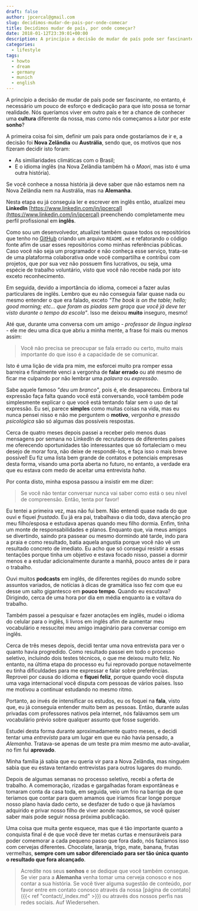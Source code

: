 ```yaml
---
draft: false
author: jpcercal@gmail.com
slug: decidimos-mudar-de-pais-por-onde-comecar
title: Decidimos mudar de país, por onde começar?
date: 2018-01-12T23:39:01+00:00
description: A princípio a decisão de mudar de país pode ser fascinante, no entanto, é necessário um pouco de esforço e dedicação para que isto possa se tornar realidade.
categories:
  - lifestyle
tags: 
  - howto
  - dream
  - germany
  - munich
  - english
---
```


A princípio a decisão de mudar de país pode ser fascinante, no entanto, é necessário um pouco de esforço e dedicação para que isto possa se tornar realidade. Nós queríamos viver em outro país e ter a chance de conhecer uma **cultura** diferente da nossa, mas como nós começamos a *lutar* por este **sonho**?

A primeira coisa foi sim, definir um país para onde gostaríamos de ir e, a decisão foi **Nova Zelândia** ou **Austrália**, sendo que, os motivos que nos fizeram decidir isto foram:

* As similiaridades climáticas com o Brasil;
* E o idioma inglês (na Nova Zelândia também há o *Maori*, mas isto é uma outra história).

Se você conhece a nossa história já deve saber que não estamos nem na Nova Zelândia nem na Austrália, mas na **Alemanha**. <!-- Temos um post sobre isso, que você pode conferir aqui. -->

Nesta etapa eu já conseguia ler e escrever em inglês então, atualizei meu **LinkedIn** [https://www.linkedin.com/in/jpcercal](https://www.linkedin.com/in/jpcercal) preenchendo completamente meu perfil profissional em **inglês**.

Como sou um desenvolvedor, atualizei também quase todos os repositórios que tenho no [GitHub](https://github.com/jpcercal/) criando um arquivo `README.md` e refatorando o código fonte afim de usar esses repositórios como minhas referências públicas. Caso você não seja um programador e não conheça esse serviço, trata-se de uma plataforma colaborativa onde você compartilha e contribui com projetos, que por sua vez não possuem fins lucrativos, ou seja, uma espécie de trabalho voluntário, visto que você não recebe nada por isto exceto reconhecimento.

Em seguida, devido a importância do idioma, comecei a fazer aulas particulares de inglês. Lembro que eu não conseguia falar quase nada ou mesmo entender o que era falado, exceto *"The book is on the table; hello; good morning; etc... que foram as piadas sem graça que você já deve ter visto durante o tempo da escola"*. Isso me deixou **muito** inseguro, mesmo!

Até que, durante uma conversa com um amigo - *professor de língua inglesa* - ele me deu uma dica que abriu a minha mente, a frase foi mais ou menos assim:

> Você não precisa se preocupar se fala errado ou certo, muito mais importante do que isso é a capacidade de se comunicar.

Isto é uma lição de vida pra mim, me esforcei muito pra romper essa barreira e finalmente venci a vergonha de **falar errado** ou até mesmo de ficar me culpando por não lembrar uma *palavra* ou *expressão*. 

Sabe aquele famoso *"deu um branco"*, pois é, ele desapareceu. Embora tal expressão faça falta quando você está conversando, você também pode simplesmente explicar o que você está tentando falar sem o uso de tal expressão. Eu sei, parece **simples** como muitas coisas na vida, mas eu nunca pensei nisso e não me perguntem o **motivo**, *vergonha* e *pressão psicológica* são só algumas das possíveis respostas.

Cerca de quatro meses depois passei a receber pelo menos duas mensagens por semana no LinkedIn de recrutadores de diferentes países me oferecendo oportunidades tão interessantes que só fortaleciam o meu desejo de morar fora, não deixe de respondê-los, e faça isso o mais breve possível! Eu fiz uma lista bem grande de contatos e potenciais empresas desta forma, visando uma porta aberta no futuro, no entanto, a verdade era que eu estava com medo de aceitar uma entrevista *haha*.

Por conta disto, minha esposa passou a insistir em me dizer:

> Se você não tentar conversar nunca vai saber como está o seu nível de compreensão. Então, tenta por favor!

Eu tentei a primeira vez, mas não fui bem. Não entendi quase nada do que ouvi e fiquei *frustado*. Eu já era pai, trabalhava o dia todo, dava atenção pro meu filho/esposa e estudava apenas quando meu filho dormia. Enfim, tinha um monte de responsabilidades e planos. Enquanto que, via meus amigos se divertindo, saindo pra passear ou mesmo dormindo até tarde, indo para a praia e como resultado, batia aquela angustia porque você não vê um resultado concreto de imediato. Eu acho que só consegui resistir a essas tentações porque tinha um objetivo e estava focado nisso, passei a dormir menos e a estudar adicionalmente durante a manhã, pouco antes de ir para o trabalho.

Ouvi muitos **podcasts** em inglês, de diferentes regiões do mundo sobre assuntos variados, de notícias à dicas de gramática isso fez com que eu desse um salto gigantesco em **pouco tempo**. Quando eu escutava? Dirigindo, cerca de uma hora por dia em média enquanto ia e voltava do trabalho.

Também passei a pesquisar e fazer anotações em inglês, mudei o idioma do celular para o inglês, li livros em inglês afim de aumentar meu vocabulário e ressucitei meu amigo imaginário para conversar comigo em inglês.

Cerca de três meses depois, decidi tentar uma nova entrevista para ver o quanto havia progredido. Como resultado passei em todo o processo seletivo, incluindo dois testes técnicos, o que me deixou muito feliz. No entanto, na última etapa do processo eu fui reprovado porque notavelmente eu tinha dificuldades para me expressar e falar sobre preferências. Reprovei por causa do idioma e **fiquei feliz**, porque quando você disputa uma vaga internacional você disputa com pessoas de vários países. Isso me motivou a continuar estudando no mesmo ritmo.

Portanto, ao invés de intensificar os estudos, eu os foquei na **fala**, visto que, eu já conseguia entender muito bem as pessoas. Então, durante aulas privadas com professores nativos pela internet, nós falávamos sem um vocabulário prévio sobre qualquer assunto que fosse sugerido.

Estudei desta forma durante aproximadamente quatro meses, e decidi tentar uma *entrevista* para um lugar em que eu não havia pensado, a *Alemanha*. Tratava-se apenas de um teste pra mim mesmo me auto-avaliar, no fim fui **aprovado**.

Minha família já sabia que eu queria vir para a Nova Zelândia, mas ninguém sabia que eu estava tentando entrevistas para outros lugares do mundo. 

Depois de algumas semanas no processo seletivo, recebi a oferta de trabalho. A comemoração, rizadas e gargalhadas foram expontâneas e tomaram conta da casa toda, em seguida, veio um frio na barriga de que teríamos que contar para quem amamos que iríamos ficar longe porque nosso plano havia dado certo, se desfazer de tudo o que já havíamos adquirido e privar nosso filho de viver aonde nascemos, se você quiser saber mais pode seguir nossa próxima publicação.

Uma coisa que muita gente esquece, mas que é tão importante quanto a conquista final é de que você deve ter metas curtas e mensuráveis para poder comemorar a cada pequeno passo que fora dado, nós fazíamos isso com cervejas diferentes. Chocolate, laranja, trigo, mate, banana, frutas vermelhas, **sempre com um sabor diferenciado para ser tão única quanto o resultado que fora alcançado**.

> Acredite nos seus **sonhos** e se dedique que você também consegue. Se vier para a **Alemanha** venha tomar uma cerveja conosco e nos contar a sua história.
> Se você tiver alguma sugestão de conteúdo, por favor entre em contato conosco através da nossa [página de contato]({{< ref "contact/_index.md" >}}) ou através dos nossos perfis nas redes sociais.
> Auf Wiedersehen.




